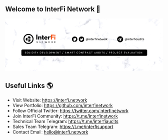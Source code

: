 ## Welcome to InterFi Network 👋

<img src="https://github.com/interfinetwork/interfinetwork/blob/main/GitHub_Banner.png" alt="InterFi Network">

## Useful Links 🌎
- Visit Website: https://interfi.network
- View Portfolio: https://github.com/interfinetwork
- Follow Official Twitter: https://twitter.com/interfinetwork
- Join InterFi Community: https://t.me/interfinetwork
- Technical Team Telegram: https://t.me/interfiaudits
- Sales Team Telegram: https://t.me/interfisupport
- Contact Email: hello@interfi.network
